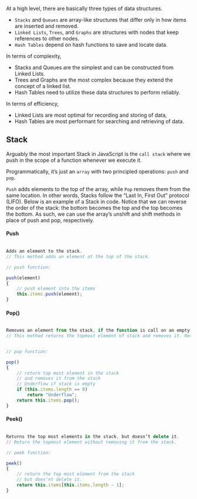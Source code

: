 At a high level, there are basically three types of data structures. 
- `Stacks` and `Queues` are array-like structures that differ only in how items are inserted and removed. 
- `Linked Lists`, `Trees`, and `Graphs` are structures with nodes that keep references to other nodes. 
- `Hash Tables` depend on hash functions to save and locate data.

In terms of complexity, 
- Stacks and Queues are the simplest and can be constructed from Linked Lists. 
- Trees and Graphs are the most complex because they extend the concept of a linked list. 
- Hash Tables need to utilize these data structures to perform reliably. 

In terms of efficiency, 
- Linked Lists are most optimal for recording and storing of data, 
- Hash Tables are most performant for searching and retrieving of data.

## Stack


Arguably the most important Stack in JavaScript is the `call stack` where we push in the scope of a function whenever we execute it.

Programmatically, it’s just an `array` with two principled operations: `push` and `pop`. 

`Push` adds elements to the top of the array, while `Pop` removes them from the same location. In other words, Stacks follow the “Last In, First Out” protocol (LIFO).
Below is an example of a Stack in code. Notice that we can reverse the order of the stack: the bottom becomes the top and the top becomes the bottom. As such, we can use the array’s unshift and shift methods in place of push and pop, respectively.


#### Push
```javascript

Adds an element to the stack.
// This method adds an element at the top of the stack.

// push function: 

push(element) 
{ 
    // push element into the items 
    this.items.push(element); 
} 
```

#### Pop()
```javascript

Removes an element from the stack, if the function is call on an empty stack it indicates “Underflow”.
// This method returns the topmost element of stack and removes it. Return underflow when called on an empty stack.


// pop function:

pop() 
{ 
    // return top most element in the stack 
    // and removes it from the stack 
    // Underflow if stack is empty 
    if (this.items.length == 0) 
        return "Underflow"; 
    return this.items.pop(); 
} 

```

#### Peek()
```javascript

Returns the top most elements in the stack, but doesn’t delete it.
// Return the topmost element without removing it from the stack.

// peek function:

peek() 
{ 
    // return the top most element from the stack 
    // but does'nt delete it. 
    return this.items[this.items.length - 1]; 
} 
```
